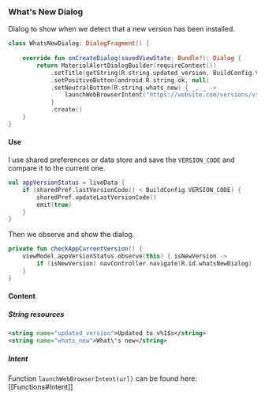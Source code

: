 ### What's New Dialog
Dialog to show when we detect that a new version has been installed.

```kotlin
class WhatsNewDialog: DialogFragment() {  
  
    override fun onCreateDialog(savedViewState: Bundle?): Dialog {  
        return MaterialAlertDialogBuilder(requireContext())  
            .setTitle(getString(R.string.updated_version, BuildConfig.VERSION_NAME))  
            .setPositiveButton(android.R.string.ok, null)  
            .setNeutralButton(R.string.whats_new) { _, _ ->  
                launchWebBrowserIntent("https://website.com/versions/v${BuildConfig.VERSION_NAME}.html")  
            }  
            .create()  
    }
}
```

#### Use
I use shared preferences or data store and save the ```VERSION_CODE``` and compare it to the current one.

```kotlin
val appVersionStatus = liveData {  
    if (sharedPref.lastVersionCode() < BuildConfig.VERSION_CODE) {  
        sharedPref.updateLastVersionCode()  
        emit(true)  
    }
}
```

Then we observe and show the dialog.

```kotlin
private fun checkAppCurrentVersion() {  
    viewModel.appVersionStatus.observe(this) { isNewVersion ->  
        if (isNewVersion) navController.navigate(R.id.whatsNewDialog)  
    }  
}
```

#### Content
##### String resources
```xml
<string name="updated_version">Updated to v%1$s</string>  
<string name="whats_new">What\'s new</string>
```

##### Intent
Function ```launchWebBrowserIntent(url)``` can be found here: [[Functions#Intent]]
 